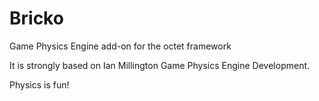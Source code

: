 # Bricko
Game Physics Engine add-on for the octet framework

It is strongly based on Ian Millington Game Physics Engine Development.

Physics is fun!

